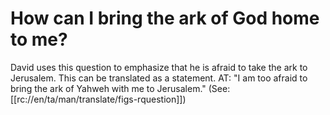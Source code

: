 # How can I bring the ark of God home to me?

David uses this question to emphasize that he is afraid to take the ark to Jerusalem. This can be translated as a statement. AT: "I am too afraid to bring the ark of Yahweh with me to Jerusalem." (See: [[rc://en/ta/man/translate/figs-rquestion]])

